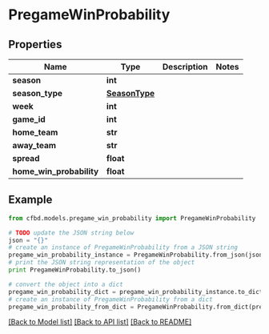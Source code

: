 # PregameWinProbability


## Properties
Name | Type | Description | Notes
------------ | ------------- | ------------- | -------------
**season** | **int** |  | 
**season_type** | [**SeasonType**](SeasonType.md) |  | 
**week** | **int** |  | 
**game_id** | **int** |  | 
**home_team** | **str** |  | 
**away_team** | **str** |  | 
**spread** | **float** |  | 
**home_win_probability** | **float** |  | 

## Example

```python
from cfbd.models.pregame_win_probability import PregameWinProbability

# TODO update the JSON string below
json = "{}"
# create an instance of PregameWinProbability from a JSON string
pregame_win_probability_instance = PregameWinProbability.from_json(json)
# print the JSON string representation of the object
print PregameWinProbability.to_json()

# convert the object into a dict
pregame_win_probability_dict = pregame_win_probability_instance.to_dict()
# create an instance of PregameWinProbability from a dict
pregame_win_probability_from_dict = PregameWinProbability.from_dict(pregame_win_probability_dict)
```
[[Back to Model list]](../README.md#documentation-for-models) [[Back to API list]](../README.md#documentation-for-api-endpoints) [[Back to README]](../README.md)


